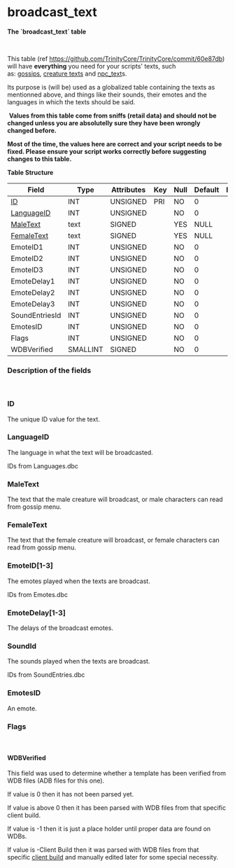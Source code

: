 # broadcast\_text

**The \`broadcast\_text\` table**

 

This table (ref <https://github.com/TrinityCore/TrinityCore/commit/60e87db>) will have **everything** you need for your scripts' texts, such as: [gossips](gossip-menu-option), [creature texts](creature-text) and [npc\_text](npc-text)s.

Its purpose is (will be) used as a globalized table containing the texts as mentionned above, and things like their sounds, their emotes and the languages in which the texts should be said.

 **Values from this table come from sniffs (retail data) and should not be changed unless you are absolutelly sure they have been wrongly changed before.**
 
 **Most of the time, the values here are correct and your script needs to be fixed. Please ensure your script works correctly before suggesting changes to this table.**

**Table Structure**

| Field                                    | Type     | Attributes | Key | Null | Default | Extra | Comment |
| ---------------------------------------- | -------- | ---------- | --- | ---- | ------- | ----- | ------- |
| [ID](#broadcast-text-ID)                 | INT      | UNSIGNED   | PRI | NO   | 0       |       |         |
| [LanguageID](#broadcast-text-Language)   | INT      | UNSIGNED   |     | NO   | 0       |       |         |
| [MaleText](#broadcast-text-MaleText)     | text     | SIGNED     |     | YES  | NULL    |       |         |
| [FemaleText](#broadcast-text-FemaleText) | text     | SIGNED     |     | YES  | NULL    |       |         |
| EmoteID1                                 | INT      | UNSIGNED   |     | NO   | 0       |       |         |
| EmoteID2                                 | INT      | UNSIGNED   |     | NO   | 0       |       |         |
| EmoteID3                                 | INT      | UNSIGNED   |     | NO   | 0       |       |         |
| EmoteDelay1                              | INT      | UNSIGNED   |     | NO   | 0       |       |         |
| EmoteDelay2                              | INT      | UNSIGNED   |     | NO   | 0       |       |         |
| EmoteDelay3                              | INT      | UNSIGNED   |     | NO   | 0       |       |         |
| SoundEntriesId                           | INT      | UNSIGNED   |     | NO   | 0       |       |         |
| EmotesID                                 | INT      | UNSIGNED   |     | NO   | 0       |       |         |
| Flags                                    | INT      | UNSIGNED   |     | NO   | 0       |       |         |
| WDBVerified                              | SMALLINT | SIGNED     |     | NO   | 0       |       |         |

### Description of the fields

 

### ID

The unique ID value for the text.

### LanguageID

The language in what the text will be broadcasted.

IDs from Languages.dbc

### MaleText

The text that the male creature will broadcast, or male characters can read from gossip menu.

### FemaleText

The text that the female creature will broadcast, or female characters can read from gossip menu.

### EmoteID\[1-3\]

The emotes played when the texts are broadcast.

IDs from Emotes.dbc

### EmoteDelay\[1-3\]

The delays of the broadcast emotes.

### SoundId

The sounds played when the texts are broadcast.

IDs from SoundEntries.dbc

### EmotesID

An emote.

### Flags

 

#### WDBVerified

This field was used to determine whether a template has been verified from WDB files (ADB files for this one).

If value is 0 then it has not been parsed yet.

If value is above 0 then it has been parsed with WDB files from that specific client build.

If value is -1 then it is just a place holder until proper data are found on WDBs.

If value is -Client Build then it was parsed with WDB files from that specific [client build](http://archive.trinitycore.info/DB:Auth:realmlist#gamebuild "DB:Auth:realmlist") and manually edited later for some special necessity.

 
